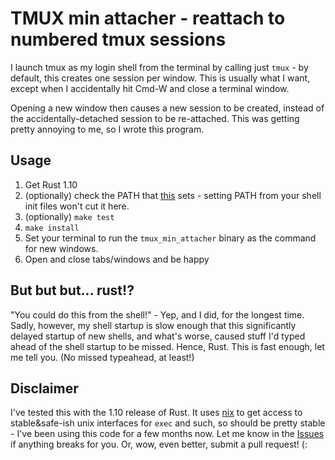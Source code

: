# TMUX min attacher - reattach to numbered tmux sessions

I launch tmux as my login shell from the terminal by calling just
`tmux` - by default, this creates one session per window. This is
usually what I want, except when I accidentally hit Cmd-W and close a
terminal window.

Opening a new window then causes a new session to be created, instead
of the accidentally-detached session to be re-attached. This was
getting pretty annoying to me, so I wrote this program.

## Usage

1. Get Rust 1.10
2. (optionally) check the PATH that
   [this](https://github.com/antifuchs/tmux_min_attacher/blob/master/tmux_min_attacher.rs#L42-L48)
   sets - setting PATH from your shell init files won't cut it here.
2. (optionally) `make test`
3. `make install`
4. Set your terminal to run the `tmux_min_attacher` binary as the
   command for new windows.
5. Open and close tabs/windows and be happy

## But but but... rust!?

"You could do this from the shell!" - Yep, and I did, for the longest
time. Sadly, however, my shell startup is slow enough that this
significantly delayed startup of new shells, and what's worse, caused
stuff I'd typed ahead of the shell startup to be missed. Hence,
Rust. This is fast enough, let me tell you. (No missed typeahead, at
least!)

## Disclaimer

I've tested this with the 1.10 release of Rust. It uses
[nix](https://github.com/nix-rust/nix) to get access to
stable&safe-ish unix interfaces for `exec` and such, so should be
pretty stable - I've been using this code for a few months now. Let me
know in the
[Issues](https://github.com/antifuchs/tmux_min_attacher/issues) if
anything breaks for you. Or, wow, even better, submit a pull request!
(:

